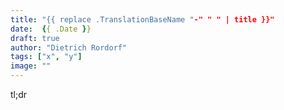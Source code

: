 ```yaml
---
title: "{{ replace .TranslationBaseName "-" " " | title }}"
date:  {{ .Date }}
draft: true
author: "Dietrich Rordorf"
tags: ["x", "y"]
image: ""
---
```

tl;dr
<!--more-->
